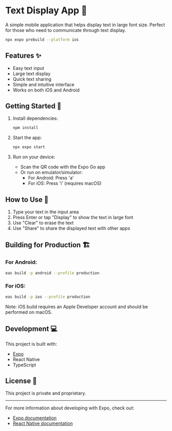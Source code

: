 # Text Display App 📱

A simple mobile application that helps display text in large font size. Perfect for those who need to communicate through text display.

```bash
npx expo prebuild --platform ios
```

## Features ✨

- Easy text input
- Large text display
- Quick text sharing
- Simple and intuitive interface
- Works on both iOS and Android

## Getting Started 🚀

1. Install dependencies:
   ```bash
   npm install
   ```

2. Start the app:
   ```bash
   npx expo start
   ```

3. Run on your device:
   - Scan the QR code with the Expo Go app
   - Or run on emulator/simulator:
     - For Android: Press 'a'
     - For iOS: Press 'i' (requires macOS)

## How to Use 📖

1. Type your text in the input area
2. Press Enter or tap "Display" to show the text in large font
3. Use "Clear" to erase the text
4. Use "Share" to share the displayed text with other apps

## Building for Production 🏗️

### For Android:
```bash
eas build -p android --profile production
```

### For iOS:
```bash
eas build -p ios --profile production
```

Note: iOS build requires an Apple Developer account and should be performed on macOS.

## Development 💻

This project is built with:
- [Expo](https://expo.dev)
- React Native
- TypeScript

## License 📄

This project is private and proprietary.

---

For more information about developing with Expo, check out:
- [Expo documentation](https://docs.expo.dev/)
- [React Native documentation](https://reactnative.dev/)
